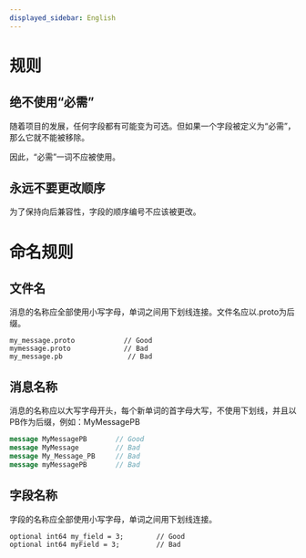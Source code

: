```yaml
---
displayed_sidebar: English
---
```


# 规则

## 绝不使用“必需”

随着项目的发展，任何字段都有可能变为可选。但如果一个字段被定义为“必需”，那么它就不能被移除。

因此，“必需”一词不应被使用。

## 永远不要更改顺序

为了保持向后兼容性，字段的顺序编号不应该被更改。

# 命名规则

## 文件名

消息的名称应全部使用小写字母，单词之间用下划线连接。文件名应以.proto为后缀。

```
my_message.proto            // Good
mymessage.proto             // Bad
my_message.pb                // Bad
```

## 消息名称

消息的名称应以大写字母开头，每个新单词的首字母大写，不使用下划线，并且以PB作为后缀，例如：MyMessagePB

```protobuf
message MyMessagePB       // Good
message MyMessage         // Bad
message My_Message_PB     // Bad
message myMessagePB       // Bad
```

## 字段名称

字段的名称应全部使用小写字母，单词之间用下划线连接。

```
optional int64 my_field = 3;        // Good
optional int64 myField = 3;         // Bad
```
